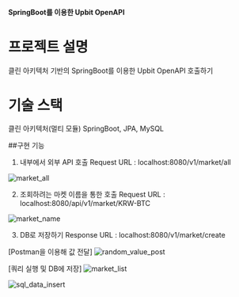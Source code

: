 #### SpringBoot를 이용한 Upbit OpenAPI


# 프로젝트 설명
클린 아키텍처 기반의 SpringBoot를 이용한 Upbit OpenAPI 호출하기


# 기술 스택
클린 아키텍처(멀티 모듈)
SpringBoot, JPA, MySQL

##구현 기능
1. 내부에서 외부 API 호출
Request URL : localhost:8080/v1/market/all

![market_all](https://user-images.githubusercontent.com/84756243/216936133-add3ddc8-5167-40de-9906-fac72fcfd1bc.png)


2. 조회하려는 마켓 이름을 통한 호출
Request URL : localhost:8080/api/v1/market/KRW-BTC

![market_name](https://user-images.githubusercontent.com/84756243/216936359-ad128a0b-b75f-4572-867f-caa2efcdcda2.png)


3. DB로 저장하기
Response URL : localhost:8080/v1/market/create

[Postman을 이용해 값 전달]
![random_value_post](https://user-images.githubusercontent.com/84756243/216937330-358cb68d-8b28-4b4e-9819-c5017e9e7b23.png)

[쿼리 실행 및 DB에 저장]
![market_list](https://user-images.githubusercontent.com/84756243/216937441-62b68201-ae83-43f1-a960-460eb3545bbf.png)

![sql_data_insert](https://user-images.githubusercontent.com/84756243/216937468-5f6f66fd-d92d-4473-96ee-bf8085ca616b.png)
